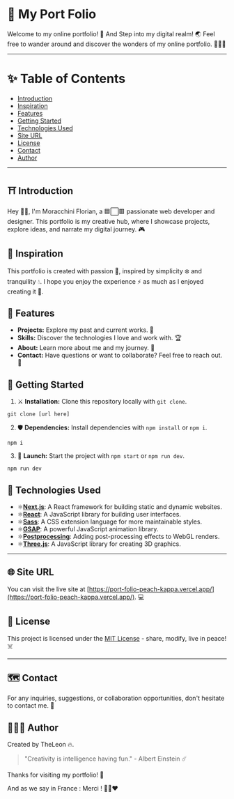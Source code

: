 # 🦁 My Port Folio

Welcome to my online portfolio! 💎 And Step into my digital realm! 🌏
Feel free to wander around and discover the wonders of my online portfolio. 🥷🏻🌌

---

# ✨ Table of Contents

- [Introduction](#%EF%B8%8F-introduction)
- [Inspiration](#-inspiration)
- [Features](#-features)
- [Getting Started](#-getting-started)
- [Technologies Used](#-technologies-used)
- [Site URL](#-site-url)
- [License](#-license)
- [Contact](#%EF%B8%8F-contact)
- [Author](#-author)

---

## ⛩️ Introduction

Hey 👋🏻, I'm Moracchini Florian, a 🟦⬜🟥 passionate web developer and designer. This portfolio is my creative hub, where I showcase projects, explore ideas, and narrate my digital journey. 🎮

## 🌠 Inspiration

This portfolio is created with passion 🌊, inspired by simplicity ❄️ and tranquility 💧. I hope you enjoy the experience ⚡ as much as I enjoyed creating it 🔨.

## 🐲 Features

- **Projects:** Explore my past and current works. 🚀
- **Skills:** Discover the technologies I love and work with. 🏆
- **About:** Learn more about me and my journey. 🧬
- **Contact:** Have questions or want to collaborate? Feel free to reach out. 🧧

## 🦾 Getting Started

1.  ⚔️ **Installation:**
    Clone this repository locally with `git clone`.

```
git clone [url here]
```

2. 🛡️ **Dependencies:**
   Install dependencies with `npm install` or `npm i`.

```
npm i
```

3. 🏹 **Launch:**
   Start the project with `npm start` or `npm run dev`.

```
npm run dev
```

## 🎴 Technologies Used

- ⚛️[**Next.js**](https://nextjs.org/): A React framework for building static and dynamic websites.
- ⚛️[**React**](https://reactjs.org/): A JavaScript library for building user interfaces.
- ⚛️[**Sass**](https://sass-lang.com/): A CSS extension language for more maintainable styles.
- ⚛️[**GSAP**](https://greensock.com/gsap/): A powerful JavaScript animation library.
- ⚛️[**Postprocessing**](https://www.npmjs.com/package/postprocessing): Adding post-processing effects to WebGL renders.
- ⚛️[**Three.js**](https://threejs.org/): A JavaScript library for creating 3D graphics.

---

## 🌐 Site URL

You can visit the live site at [https://port-folio-peach-kappa.vercel.app/](https://port-folio-peach-kappa.vercel.app/). 💻

## 🏯 License

This project is licensed under the [MIT License](LICENSE.md) - share, modify, live in peace! ☠️

---

## 🗺️ Contact

For any inquiries, suggestions, or collaboration opportunities, don't hesitate to contact me. 📜

## 🧑🏻‍💻 Author

Created by TheLeon 🔥.

> "Creativity is intelligence having fun." - Albert Einstein ☄️

Thanks for visiting my portfolio! 🩵

And as we say in France : Merci ! 💙🤍❤️
